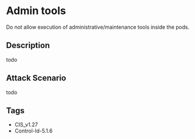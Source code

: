 # Admin tools
Do not allow execution of administrative/maintenance tools inside the pods.

## Description
todo

## Attack Scenario
todo

## Tags
- CIS_v1.27
- Control-Id-5.1.6







